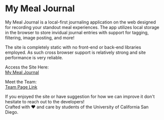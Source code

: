 # My Meal Journal

My Meal Journal is a local-first journaling application on the web designed for recording your standout meal experiences. The app utilizes local storage in the browser to store invidual journal entries with support for tagging, filtering, image posting, and more!<br>

The site is completely static with no front-end or back-end libraries employed. As such cross browser support is relatively strong and site performance is very reliable.

Access the Site Here:<br>
[My Meal Journal](https://cse110-fa22-group29.github.io/cse110-fa22-group29/)

Meet the Team:<br>
[Team Page Link](https://github.com/cse110-fa22-group29/cse110-fa22-group29/blob/main/admin/team.md)

If you enjoyed the site or have suggestion for how we can improve it don't hesitate to reach out to the developers!<br>
Crafted with ❤️ and care by students of the University of California San Diego.
